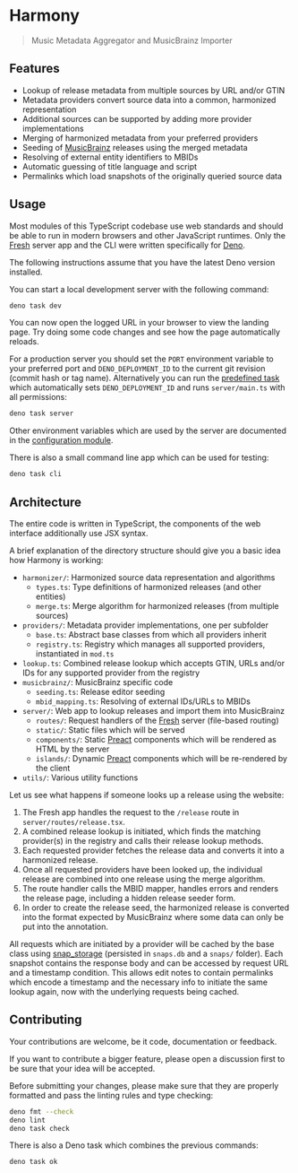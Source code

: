 # Harmony

> Music Metadata Aggregator and MusicBrainz Importer

## Features

- Lookup of release metadata from multiple sources by URL and/or GTIN
- Metadata providers convert source data into a common, harmonized representation
- Additional sources can be supported by adding more provider implementations
- Merging of harmonized metadata from your preferred providers
- Seeding of [MusicBrainz] releases using the merged metadata
- Resolving of external entity identifiers to MBIDs
- Automatic guessing of title language and script
- Permalinks which load snapshots of the originally queried source data

## Usage

Most modules of this TypeScript codebase use web standards and should be able to run in modern browsers and other JavaScript runtimes.
Only the [Fresh] server app and the CLI were written specifically for [Deno].

The following instructions assume that you have the latest Deno version installed.

You can start a local development server with the following command:

```sh
deno task dev
```

You can now open the logged URL in your browser to view the landing page.
Try doing some code changes and see how the page automatically reloads.

For a production server you should set the `PORT` environment variable to your preferred port and `DENO_DEPLOYMENT_ID` to the current git revision (commit hash or tag name).
Alternatively you can run the [predefined task](deno.json) which automatically sets `DENO_DEPLOYMENT_ID` and runs `server/main.ts` with all permissions:

```sh
deno task server
```

Other environment variables which are used by the server are documented in the [configuration module](server/config.ts).

There is also a small command line app which can be used for testing:

```sh
deno task cli
```

[Deno]: https://deno.com
[Fresh]: https://fresh.deno.dev
[MusicBrainz]: https://musicbrainz.org

## Architecture

The entire code is written in TypeScript, the components of the web interface additionally use JSX syntax.

A brief explanation of the directory structure should give you a basic idea how Harmony is working:

- `harmonizer/`: Harmonized source data representation and algorithms
  - `types.ts`: Type definitions of harmonized releases (and other entities)
  - `merge.ts`: Merge algorithm for harmonized releases (from multiple sources)
- `providers/`: Metadata provider implementations, one per subfolder
  - `base.ts`: Abstract base classes from which all providers inherit
  - `registry.ts`: Registry which manages all supported providers, instantiated in `mod.ts`
- `lookup.ts`: Combined release lookup which accepts GTIN, URLs and/or IDs for any supported provider from the registry
- `musicbrainz/`: MusicBrainz specific code
  - `seeding.ts`: Release editor seeding
  - `mbid_mapping.ts`: Resolving of external IDs/URLs to MBIDs
- `server/`: Web app to lookup releases and import them into MusicBrainz
  - `routes/`: Request handlers of the [Fresh] server (file-based routing)
  - `static/`: Static files which will be served
  - `components/`: Static [Preact] components which will be rendered as HTML by the server
  - `islands/`: Dynamic [Preact] components which will be re-rendered by the client
- `utils/`: Various utility functions

Let us see what happens if someone looks up a release using the website:

1. The Fresh app handles the request to the `/release` route in `server/routes/release.tsx`.
2. A combined release lookup is initiated, which finds the matching provider(s) in the registry and calls their release lookup methods.
3. Each requested provider fetches the release data and converts it into a harmonized release.
4. Once all requested providers have been looked up, the individual release are combined into one release using the merge algorithm.
5. The route handler calls the MBID mapper, handles errors and renders the release page, including a hidden release seeder form.
6. In order to create the release seed, the harmonized release is converted into the format expected by MusicBrainz where some data can only be put into the annotation.

All requests which are initiated by a provider will be cached by the base class using [snap_storage] (persisted in `snaps.db` and a `snaps/` folder).
Each snapshot contains the response body and can be accessed by request URL and a timestamp condition.
This allows edit notes to contain permalinks which encode a timestamp and the necessary info to initiate the same lookup again, now with the underlying requests being cached.

[Preact]: https://preactjs.com/
[snap_storage]: https://github.com/kellnerd/snap_storage

## Contributing

Your contributions are welcome, be it code, documentation or feedback.

If you want to contribute a bigger feature, please open a discussion first to be sure that your idea will be accepted.

Before submitting your changes, please make sure that they are properly formatted and pass the linting rules and type checking:

```sh
deno fmt --check
deno lint
deno task check
```

There is also a Deno task which combines the previous commands:

```sh
deno task ok
```
